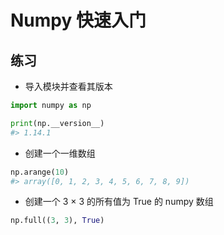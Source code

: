 # Numpy 快速入门

## 练习

* 导入模块并查看其版本

```python
import numpy as np

print(np.__version__)
#> 1.14.1
```

* 创建一个一维数组

```python
np.arange(10)
#> array([0, 1, 2, 3, 4, 5, 6, 7, 8, 9])
```

* 创建一个 3 × 3 的所有值为 True 的 numpy 数组

```python
np.full((3, 3), True)
```
